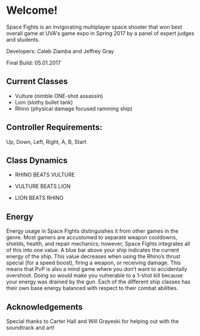 # Welcome!
Space Fights is an invigorating multiplayer space shooter that won best overall game at UVA's game expo in Spring 2017 by a panel of expert judges and students.

Developers: Caleb Ziamba and Jeffrey Gray

Final Build: 05.01.2017


## Current Classes
* Vulture (nimble ONE-shot assassin)
* Lion (slothy bullet tank)
* Rhino (physical damage focused ramming ship)

## Controller Requirements: 
Up, Down, Left, Right, A, B, Start

## Class Dynamics
* RHINO BEATS VULTURE

* VULTURE BEATS LION

* LION BEATS RHINO

## Energy
Energy usage in Space Fights distinguishes it from other games in the genre. Most gamers are accustomed to separate weapon cooldowns, shields, health, and repair mechanics; however, Space Fights integrates all of this into one value. A blue bar above your ship indicates the current energy of the ship. This value decreases when using the Rhino’s thrust special (for a speed boost), firing a weapon, or receiving damage. This means that PvP is also a mind game where you don’t want to accidentally overshoot. Doing so would make you vulnerable to a 1-shot kill because your energy was drained by the gun. Each of the different ship classes has their own base energy balanced with respect to their combat abilities. 

## Acknowledgements
Special thanks to Carter Hall and Will Grayeski for helping out with the soundtrack and art!
